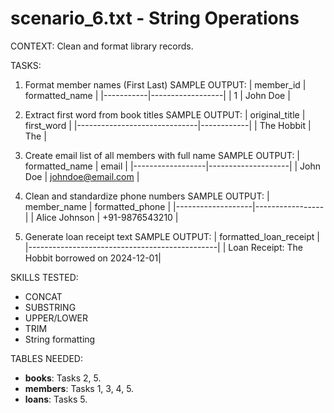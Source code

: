 # scenario_6.txt - String Operations

CONTEXT:
Clean and format library records.

TASKS:

1. Format member names (First Last)
   SAMPLE OUTPUT:
   | member_id | formatted_name |
   |-----------|------------------|
   | 1 | John Doe |

2. Extract first word from book titles
   SAMPLE OUTPUT:
   | original_title | first_word |
   |------------------------------|------------|
   | The Hobbit | The |

3. Create email list of all members with full name
   SAMPLE OUTPUT:
   | formatted_name | email |
   |------------------|--------------------|
   | John Doe | johndoe@email.com |

4. Clean and standardize phone numbers
   SAMPLE OUTPUT:
   | member_name | formatted_phone |
   |-------------------|-----------------|
   | Alice Johnson | +91-9876543210 |

5. Generate loan receipt text
   SAMPLE OUTPUT:
   | formatted_loan_receipt |
   |-----------------------------------------------|
   | Loan Receipt: The Hobbit borrowed on 2024-12-01|

SKILLS TESTED:

- CONCAT
- SUBSTRING
- UPPER/LOWER
- TRIM
- String formatting

TABLES NEEDED:

- **books**: Tasks 2, 5.
- **members**: Tasks 1, 3, 4, 5.
- **loans**: Tasks 5.
